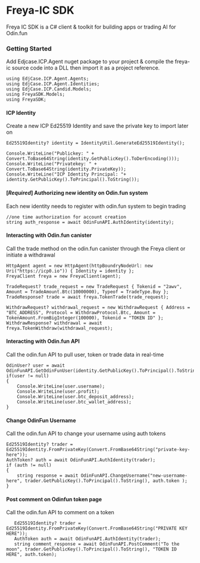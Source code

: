 # Freya-IC SDK
 Freya IC SDK is a C# client & toolkit for building apps or trading AI for Odin.fun

### Getting Started
Add Edjcase.ICP.Agent nuget package to your project & compile the freya-ic source code into a DLL then import it as a project reference.
```
using EdjCase.ICP.Agent.Agents;
using EdjCase.ICP.Agent.Identities;
using EdjCase.ICP.Candid.Models;
using FreyaSDK.Models;
using FreyaSDK;
```

#### ICP Identity 
Create a new ICP Ed25519 Identity and save the private key to import later on
```
Ed25519Identity? identity = IdentityUtil.GenerateEd25519Identity();

Console.WriteLine("Publickey: " + Convert.ToBase64String(identity.GetPublicKey().ToDerEncoding()));
Console.WriteLine("Privatekey: " + Convert.ToBase64String(identity.PrivateKey));
Console.WriteLine("ICP Identity Principal: "+ identity.GetPublicKey().ToPrincipal().ToString());
```

#### [*Required*] Authorizing new identity on Odin.fun system 
Each new identity needs to register with odin.fun system to begin trading
```
//one time authorization for account creation
string auth_response = await OdinFunAPI.AuthIdentity(identity);
```

#### Interacting with Odin.fun canister
Call the trade method on the odin.fun canister through the Freya client or initiate a withdrawal
```
HttpAgent agent = new HttpAgent(httpBoundryNodeUrl: new Uri("https://icp0.io")) { Identity = identity };
FreyaClient freya = new FreyaClient(agent);

TradeRequest? trade_request = new TradeRequest { Tokenid = "2awv", Amount = TradeAmount.Btc(10000000), Typeof = TradeType.Buy };
TradeResponse? trade = await freya.TokenTrade(trade_request);

WithdrawRequest? withdrawal_request = new WithdrawRequest { Address = "BTC_ADDRESS", Protocol = WithdrawProtocol.Btc, Amount = TokenAmount.FromBigInteger(100000), Tokenid = "TOKEN ID" };
WithdrawResponse? withdrawal = await freya.TokenWithdraw(withdrawal_request);

```

#### Interacting with Odin.fun API
Call the odin.fun API to pull user, token or trade data in real-time

```
OdinUser? user = await OdinFunAPI.GetOdinFunUser(identity.GetPublicKey().ToPrincipal().ToString());
if(user != null)
{
    Console.WriteLine(user.username);
    Console.WriteLine(user.profit);
    Console.WriteLine(user.btc_deposit_address);
    Console.WriteLine(user.btc_wallet_address); 
}
```

#### Change OdinFun Username
Call the odin.fun API to change your username using auth tokens

```
Ed25519Identity? trader = Ed25519Identity.FromPrivateKey(Convert.FromBase64String("private-key-here"));
AuthToken? auth = await OdinFunAPI.AuthIdentity(trader);
if (auth != null)
{
    string response = await OdinFunAPI.ChangeUsername("new-username-here", trader.GetPublicKey().ToPrincipal().ToString(), auth.token );
}
```

#### Post comment on Odinfun token page
Call the odin.fun API to comment on a token
```
   Ed25519Identity? trader = Ed25519Identity.FromPrivateKey(Convert.FromBase64String("PRIVATE KEY HERE"));
   AuthToken auth = await OdinFunAPI.AuthIdentity(trader);
   string comment_response = await OdinFunAPI.PostComment("To the moon", trader.GetPublicKey().ToPrincipal().ToString(), "TOKEN ID HERE", auth.token);
```
